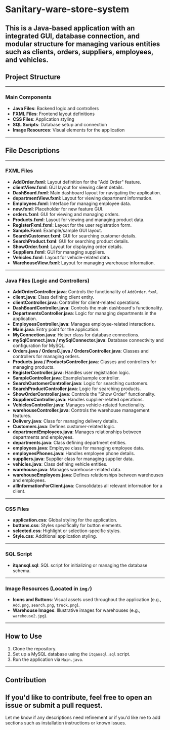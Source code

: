 # Sanitary-ware-store-system
This is a Java-based application with an integrated GUI, database connection, and modular structure for managing various entities such as clients, orders, suppliers, employees, and vehicles.
---
## Project Structure
---
### Main Components
- **Java Files**: Backend logic and controllers
- **FXML Files**: Frontend layout definitions
- **CSS Files**: Application styling
- **SQL Scripts**: Database setup and connection
- **Image Resources**: Visual elements for the application
---
## File Descriptions
---
### FXML Files
- **AddOrder.fxml**: Layout definition for the "Add Order" feature.
- **clientView.fxml**: GUI layout for viewing client details.
- **DashBoard.fxml**: Main dashboard layout for navigating the application.
- **departmentView.fxml**: Layout for viewing department information.
- **Employees.fxml**: Interface for managing employee data.
- **new.fxml**: Placeholder for new feature GUI.
- **orders.fxml**: GUI for viewing and managing orders.
- **Products.fxml**: Layout for viewing and managing product data.
- **RegisterFxml.fxml**: Layout for the user registration form.
- **Sample.Fxml**: Example/sample GUI layout.
- **SearchCustomer.fxml**: GUI for searching customer details.
- **SearchProduct.fxml**: GUI for searching product details.
- **ShowOrder.fxml**: Layout for displaying order details.
- **Suppliers.fxml**: GUI for managing suppliers.
- **Vehicles.fxml**: Layout for vehicle-related data.
- **WarehouseView.fxml**: Layout for managing warehouse information.
---
### Java Files (Logic and Controllers)
- **AddOrderController.java**: Controls the functionality of `AddOrder.fxml`.
- **client.java**: Class defining client entity.
- **clientController.java**: Controller for client-related operations.
- **DashBoardController.java**: Controls the main dashboard's functionality.
- **DepartmentsController.java**: Logic for managing departments in the application.
- **EmployeesController.java**: Manages employee-related interactions.
- **Main.java**: Entry point for the application.
- **MyConnection.java**: Helper class for database connections.
- **mySqlConnect.java / mySqlConnector.java**: Database connectivity and configuration for MySQL.
- **Orders.java / OrdersC.java / OrdersController.java**: Classes and controllers for managing orders.
- **Products.java / ProductsController.java**: Classes and controllers for managing products.
- **RegisterController.java**: Handles user registration logic.
- **SampleController.java**: Example/sample controller.
- **SearchCustomerController.java**: Logic for searching customers.
- **SearchProductController.java**: Logic for searching products.
- **ShowOrderController.java**: Controls the "Show Order" functionality.
- **SuppliersController.java**: Handles supplier-related operations.
- **VehiclesController.java**: Manages vehicle-related functionality.
- **warehouseController.java**: Controls the warehouse management features.
- **Delivery.java**: Class for managing delivery details.
- **Customers.java**: Defines customer-related logic.
- **departmentEmployees.java**: Manages relationships between departments and employees.
- **departments.java**: Class defining department entities.
- **employees.java**: Employee class for managing employee data.
- **employeesPhones.java**: Handles employee phone details.
- **suppliers.java**: Supplier class for managing supplier data.
- **vehicles.java**: Class defining vehicle entities.
- **warehouse.java**: Manages warehouse-related data.
- **warehouseEmployees.java**: Defines relationships between warehouses and employees.
- **allInformationForClient.java**: Consolidates all relevant information for a client.
---
### CSS Files
- **application.css**: Global styling for the application.
- **buttons.css**: Styles specifically for button elements.
- **selected.css**: Highlight or selection-specific styles.
- **Style.css**: Additional application styling.
---
### SQL Script
- **itqansql.sql**: SQL script for initializing or managing the database schema.
---
### Image Resources (Located in `img/`)
- **Icons and Buttons**: Visual assets used throughout the application (e.g., `Add.png`, `search.png`, `truck.png`).
- **Warehouse Images**: Illustrative images for warehouses (e.g., `warehouse2.jpg`).
---
## How to Use
1. Clone the repository.
2. Set up a MySQL database using the `itqansql.sql` script.
3. Run the application via `Main.java`.
---
## Contribution
If you'd like to contribute, feel free to open an issue or submit a pull request.
---

Let me know if any descriptions need refinement or if you'd like me to add sections such as installation instructions or known issues.
